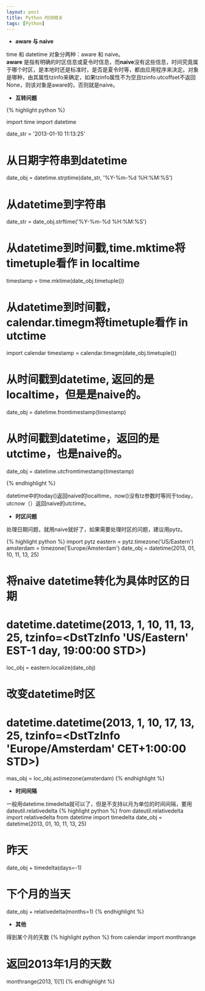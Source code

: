 ```yaml
---
layout: post
title: Python 时间相关
tags: [Python]
---
```


+   **aware 与 naive**

time 和 datetime 对象分两种：aware 和 naive。   
**aware**
是指有明确的时区信息或夏令时信息，而**naive**没有这些信息，时间究竟属于哪个时区，是本地时还是标准时，是否是夏令时等，都由应用程序来决定。对象是哪种，由其属性tzinfo来确定，如果tzinfo属性不为空且tzinfo.utcoffset不返回None，则该对象是aware的，否则就是naive。

+   **互转问题**

{% highlight python %}

import time
import datetime

date_str = '2013-01-10 11:13:25'

# 从日期字符串到datetime
date_obj = datetime.strptime(date_str, '%Y-%m-%d %H:%M:%S')

# 从datetime到字符串
date_str = date_obj.strftime('%Y-%m-%d %H:%M:%S')

# 从datetime到时间戳,time.mktime将timetuple看作 in localtime
timestamp = time.mktime(date_obj.timetuple())

# 从datetime到时间戳，calendar.timegm将timetuple看作 in utctime
import calendar
timestamp = calendar.timegm(date_obj.timetuple())

# 从时间戳到datetime, 返回的是localtime，但是是naive的。
date_obj = datetime.fromtimestamp(timestamp)

# 从时间戳到datetime，返回的是utctime，也是naive的。
date_obj = datetime.utcfromtimestamp(timestamp)

{% endhighlight %}

datetime中的today()返回naive的localtime，now()没有tz参数时等同于today，utcnow（）返回naive的utctime。

+   **时区问题**

处理日期问题，就用naive就好了，如果需要处理时区的问题，建议用pytz。

{% highlight python %}
import pytz
eastern = pytz.timezone('US/Eastern')
amsterdam = timezone('Europe/Amsterdam')
date_obj = datetime(2013, 01, 10, 11, 13, 25)
# 将naive datetime转化为具体时区的日期
# datetime.datetime(2013, 1, 10, 11, 13, 25, tzinfo=<DstTzInfo 'US/Eastern'  EST-1 day, 19:00:00 STD>)
loc_obj = eastern.localize(date_obj)
# 改变datetime时区
# datetime.datetime(2013, 1, 10, 17, 13, 25, tzinfo=<DstTzInfo  'Europe/Amsterdam' CET+1:00:00 STD>)
mas_obj = loc_obj.astimezone(amsterdam)
{% endhighlight %}


+   **时间间隔**

一般用datetime.timedelta就可以了，但是不支持以月为单位的时间间隔，要用dateutil.relativedelta
{% highlight python %}
from dateutil.relativedelta import relativedelta
from datetime import timedelta
date_obj = datetime(2013, 01, 10, 11, 13, 25)
# 昨天
date_obj + timedelta(days=-1)
# 下个月的当天
date_obj + relativedelta(months=1)
{% endhighlight %}


+   **其他**

得到某个月的天数
{% highlight python %}
from calendar import monthrange
# 返回2013年1月的天数
monthrange(2013, 1)[1]
{% endhighlight %}
